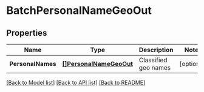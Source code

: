 # BatchPersonalNameGeoOut

## Properties
Name | Type | Description | Notes
------------ | ------------- | ------------- | -------------
**PersonalNames** | [**[]PersonalNameGeoOut**](PersonalNameGeoOut.md) | Classified geo names | [optional] 

[[Back to Model list]](../README.md#documentation-for-models) [[Back to API list]](../README.md#documentation-for-api-endpoints) [[Back to README]](../README.md)


